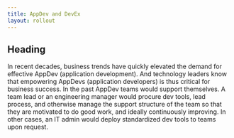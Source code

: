 ```yaml
---
title: AppDev and DevEx
layout: rollout
---
```


## Heading

In recent decades, business trends have quickly elevated the demand for effective AppDev (application development). And technology leaders know that empowering AppDevs (application developers) is thus critical for business success. In the past AppDev teams would support themselves. A team lead or an engineering manager would procure dev tools, lead process, and otherwise manage the support structure of the team so that they are motivated to do good work, and ideally continuously improving. In other cases, an IT admin would deploy standardized dev tools to teams upon request.
